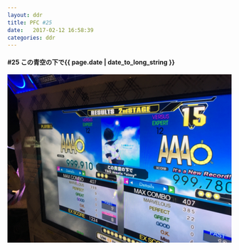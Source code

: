 ```yaml
---
layout: ddr
title: PFC #25
date:   2017-02-12 16:58:39
categories: ddr
---
```

#### **#25** この青空の下で<span class="pull-right">{{ page.date | date_to_long_string }}</span>
![](/images/pfc/25_この青空の下で.jpg)
